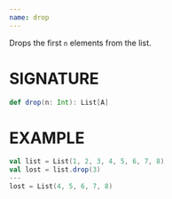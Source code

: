 ```yaml
---
name: drop
---
```


Drops the first `n` elements from the list.

# SIGNATURE
```scala
def drop(n: Int): List[A]
```

# EXAMPLE
```scala
val list = List(1, 2, 3, 4, 5, 6, 7, 8)
val lost = list.drop(3)
---
lost = List(4, 5, 6, 7, 8)
```

